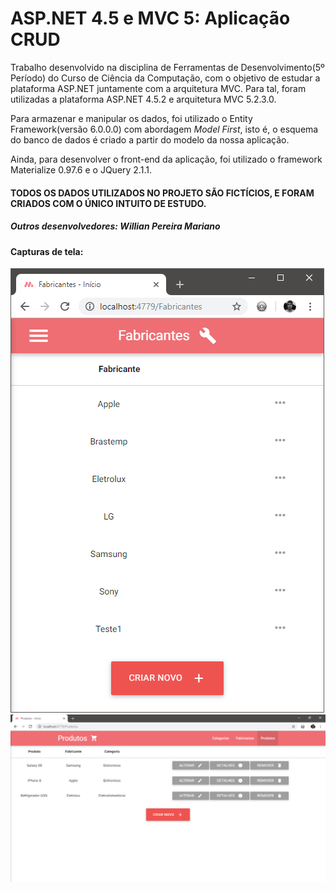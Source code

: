 # ASP.NET 4.5 e MVC 5: Aplicação CRUD
  
  Trabalho desenvolvido na disciplina de Ferramentas de Desenvolvimento(5º Período) do Curso de Ciência da Computação, com o objetivo de estudar a plataforma ASP.NET juntamente com a arquitetura MVC. Para tal, foram utilizadas a plataforma ASP.NET 4.5.2 e arquitetura MVC 5.2.3.0. 
  
  Para armazenar e manipular os dados, foi utilizado o Entity Framework(versão 6.0.0.0) com abordagem *Model First*, isto é, o esquema do banco de dados é criado a partir do modelo da nossa aplicação. 
  
  Ainda, para desenvolver o front-end da aplicação, foi utilizado o framework Materialize 0.97.6 e o JQuery 2.1.1.
  
  
#### TODOS OS DADOS UTILIZADOS NO PROJETO SÃO FICTÍCIOS, E FORAM CRIADOS COM O ÚNICO INTUITO DE ESTUDO. 

##### Outros desenvolvedores: Willian Pereira Mariano

#### Capturas de tela:

![Captura de tela](screenshots/captura_inicio.png)
![Captura de tela](screenshots/captura_inicio2.png)
 
